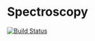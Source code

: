 # Spectroscopy

[![Build Status](https://github.com/sfrancoeur/Spectroscopy.jl/actions/workflows/CI.yml/badge.svg?branch=main)](https://github.com/sfrancoeur/Spectroscopy.jl/actions/workflows/CI.yml?query=branch%3Amain)
